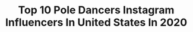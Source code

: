 ---
title: Top 10 Pole Dancers Instagram Influencers In United States In 2020
description: >-
  Find top pole dancers Instagram influencers in United States in 2020. Most popular hashtags: #poledance #poledancer #fit #stayhome.
platform: Instagram
profiles:
  - username: "seansellek"
    fullname: >-
      Sean Sellek
    location: "United States"
    followers: 10514
    engagement: 975
    commentsToLikes: 0.014912
    id: ck5zzmszqc13s0i14qusn3xs5
    verified: false
    hashtags: "#quarantine, #stayhome"
  - username: "shar_zayn"
    fullname: >-
      𝑆𝐻𝐸-𝐻𝑈𝐿𝐾 🇵🇷🔥
    location: "United States"
    followers: 18491
    engagement: 282
    commentsToLikes: 0.084020
    id: ck5q6yvnnzc3n0i11g8ey5284
    verified: false
    hashtags: "#hams, #puertorico, #stayhome, #photography"
  - username: "russian.r3d"
    fullname: >-
      Jessica Bogdanov
    location: "United States"
    followers: 168101
    engagement: 758
    commentsToLikes: 0.022791
    id: ck55lhhum1kw60i11pull8qzf
    verified: false
    hashtags: "#theweeknd"
  - username: "acrodave"
    fullname: >-
      Davide Zongoli
    location: "United States"
    followers: 342228
    engagement: 533
    commentsToLikes: 0.016293
    id: ck0vyhe8g409l0i197i2j8zp6
    verified: true
    hashtags: "#davidezongoli, #queer, #homotographyofficial, #artmeetsfashion"
  - username: "jonnyboie"
    fullname: >-
      Jonny
    location: "United States"
    followers: 58858
    engagement: 113
    commentsToLikes: 0.037790
    id: ck5c6luvd5pi00i11iqbuioeh
    verified: false
    hashtags: "#malepoleartist, #competitivepoledancer, #spinpole, #acrobat"
  - username: "aerialnation"
    fullname: >-
      Aerial Nation
    location: "United States"
    followers: 83315
    engagement: 147
    commentsToLikes: 0.012754
    id: ck5c3jgcozfz30i11pkfatykh
    verified: false
    hashtags: "#aerialnation, #polepartners, #benditdontbreakit, #contortion"
  - username: "brennokie"
    fullname: >-
      Brenda Orozco.
    location: "United States"
    followers: 3055
    engagement: 1601
    commentsToLikes: 0.077941
    id: ck5zp6uq1s3kp0i14asnuq1sb
    verified: false
    hashtags: "#miami, #pole, #poledancemiami, #stretching"
  - username: "ch_art_photography"
    fullname: >-
      chArt Photography
    location: "United States"
    followers: 6238
    engagement: 799
    commentsToLikes: 0.047953
    id: ck8t4oeur7ipx0j783i3vg5rw
    verified: false
    hashtags: "#artwork, #poledancefotograf, #cosplayersofinstagram, #poledanceinspiration"
  - username: "sky_sky_"
    fullname: >-
      sᴋʏ sᴋʏ
    location: "United States"
    followers: 64935
    engagement: 219
    commentsToLikes: 0.038967
    id: ck0w6duz1845r0i19lka9ennl
    verified: true
    hashtags: "#princesspolly, #coronavirus, #homedecor, #musicproducer"
  - username: "reno.kg"
    fullname: >-
      Reno.G
    location: "United States"
    followers: 9753
    engagement: 854
    commentsToLikes: 0.029071
    id: ck6ud078yidgn0j71ic11rcnc
    verified: false
    hashtags: "#gainsgainsgains, #sexygay, #circuitparties, #top9"
---